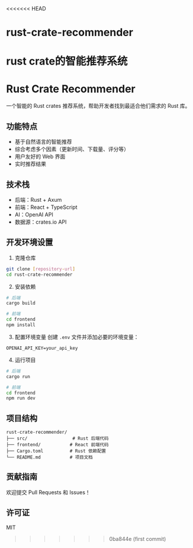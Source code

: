 <<<<<<< HEAD
# rust-crate-recommender
rust crate的智能推荐系统
=======
# Rust Crate Recommender

一个智能的 Rust crates 推荐系统，帮助开发者找到最适合他们需求的 Rust 库。

## 功能特点

- 基于自然语言的智能推荐
- 综合考虑多个因素（更新时间、下载量、评分等）
- 用户友好的 Web 界面
- 实时推荐结果

## 技术栈

- 后端：Rust + Axum
- 前端：React + TypeScript
- AI：OpenAI API
- 数据源：crates.io API

## 开发环境设置

1. 克隆仓库
```bash
git clone [repository-url]
cd rust-crate-recommender
```

2. 安装依赖
```bash
# 后端
cargo build

# 前端
cd frontend
npm install
```

3. 配置环境变量
创建 `.env` 文件并添加必要的环境变量：
```
OPENAI_API_KEY=your_api_key
```

4. 运行项目
```bash
# 后端
cargo run

# 前端
cd frontend
npm run dev
```

## 项目结构

```
rust-crate-recommender/
├── src/                 # Rust 后端代码
├── frontend/           # React 前端代码
├── Cargo.toml          # Rust 依赖配置
└── README.md           # 项目文档
```

## 贡献指南

欢迎提交 Pull Requests 和 Issues！

## 许可证

MIT 
>>>>>>> 0ba844e (first commit)
